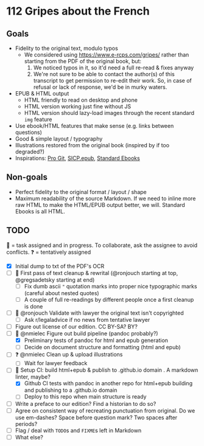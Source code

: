 # 112 Gripes about the French

## Goals

- Fidelity to the original text, modulo typos
  - We considered using https://www.e-rcps.com/gripes/ rather than starting from the PDF of the original book, but:
    1. We noticed typos in it, so it'd need a full re-read & fixes anyway
    2. We're not sure to be able to contact the author(s) of this transcript to get permission to re-edit their work. So, in case of refusal or lack of response, we'd be in murky waters.
- EPUB & HTML output
  - HTML friendly to read on desktop and phone
  - HTML version working just fine without JS
  - HTML version should lazy-load images through the recent standard `img` feature
- Use ebook/HTML features that make sense (e.g. links between questions)
- Good & simple layout / typography
- Illustrations restored from the original book (inspired by if too degraded?)
- Inspirations: [Pro Git](https://github.com/progit/progit2), [SICP.epub](https://github.com/sarabander/sicp), [Standard Ebooks](https://github.com/standardebooks/william-shakespeare_the-tempest)

## Non-goals

- Perfect fidelity to the original format / layout / shape
- Maximum readability of the source Markdown. If we need to inline more raw HTML
  to make the HTML/EPUB output better, we will. Standard Ebooks is all HTML.

## TODO

🏃 = task assigned and in progress. To collaborate, ask the assignee to avoid conflicts.
❓️ = tentatively assigned

- [x] Initial dump to txt of the PDF's OCR
- [ ] 🏃 First pass of text cleanup & rewrital (@ronjouch starting at top, @gregsadetsky starting at end)
    - [ ] Fix dumb ascii `"` quotation marks into proper nice typographic marks (careful about nested quotes)
    - [ ] A couple of full re-readings by different people once a first cleanup is done
- [ ] 🏃 @ronjouch Validate with lawyer the original text isn't copyrighted
    - [ ] Ask r/legaladvice if no news from tentative lawyer
- [ ] Figure out license of our edition. CC BY-SA? BY?
- [ ] 🏃 @nmielec Figure out build pipeline (pandoc probably?)
    - [x] Preliminary tests of pandoc for html and epub generation
    - [ ] Decide on document structure and formatting (html and epub)
- [ ] ❓️ @nmielec Clean up & upload illustrations
    - [ ] Wait for lawyer feedback
- [ ] 🏃 Setup CI: build html+epub & publish to .github.io domain . A markdown linter, maybe?
    - [x] Github CI tests with pandoc in another repo for html+epub building and publishing to a .github.io domain
    - [ ] Deploy to this repo when main structure is ready
- [ ] Write a preface to our edition? Find a historian to do so?
- [ ] Agree on consistent way of recreating punctuation from original. Do we use em-dashes? Space before question mark? Two spaces after periods?
- [ ] Flag / deal with `TODO`s and `FIXME`s left in Markdown
- [ ] What else?
